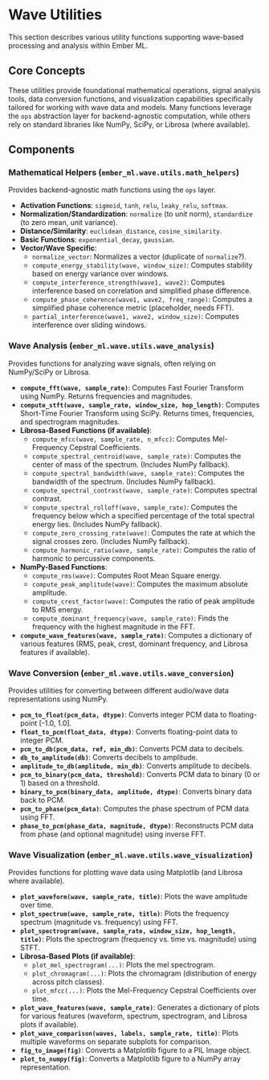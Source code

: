 # Wave Utilities

This section describes various utility functions supporting wave-based processing and analysis within Ember ML.

## Core Concepts

These utilities provide foundational mathematical operations, signal analysis tools, data conversion functions, and visualization capabilities specifically tailored for working with wave data and models. Many functions leverage the `ops` abstraction layer for backend-agnostic computation, while others rely on standard libraries like NumPy, SciPy, or Librosa (where available).

## Components

### Mathematical Helpers (`ember_ml.wave.utils.math_helpers`)

Provides backend-agnostic math functions using the `ops` layer.

*   **Activation Functions**: `sigmoid`, `tanh`, `relu`, `leaky_relu`, `softmax`.
*   **Normalization/Standardization**: `normalize` (to unit norm), `standardize` (to zero mean, unit variance).
*   **Distance/Similarity**: `euclidean_distance`, `cosine_similarity`.
*   **Basic Functions**: `exponential_decay`, `gaussian`.
*   **Vector/Wave Specific**:
    *   `normalize_vector`: Normalizes a vector (duplicate of `normalize`?).
    *   `compute_energy_stability(wave, window_size)`: Computes stability based on energy variance over windows.
    *   `compute_interference_strength(wave1, wave2)`: Computes interference based on correlation and simplified phase difference.
    *   `compute_phase_coherence(wave1, wave2, freq_range)`: Computes a simplified phase coherence metric (placeholder, needs FFT).
    *   `partial_interference(wave1, wave2, window_size)`: Computes interference over sliding windows.

### Wave Analysis (`ember_ml.wave.utils.wave_analysis`)

Provides functions for analyzing wave signals, often relying on NumPy/SciPy or Librosa.

*   **`compute_fft(wave, sample_rate)`**: Computes Fast Fourier Transform using NumPy. Returns frequencies and magnitudes.
*   **`compute_stft(wave, sample_rate, window_size, hop_length)`**: Computes Short-Time Fourier Transform using SciPy. Returns times, frequencies, and spectrogram magnitudes.
*   **Librosa-Based Functions (if available)**:
    *   `compute_mfcc(wave, sample_rate, n_mfcc)`: Computes Mel-Frequency Cepstral Coefficients.
    *   `compute_spectral_centroid(wave, sample_rate)`: Computes the center of mass of the spectrum. (Includes NumPy fallback).
    *   `compute_spectral_bandwidth(wave, sample_rate)`: Computes the bandwidth of the spectrum. (Includes NumPy fallback).
    *   `compute_spectral_contrast(wave, sample_rate)`: Computes spectral contrast.
    *   `compute_spectral_rolloff(wave, sample_rate)`: Computes the frequency below which a specified percentage of the total spectral energy lies. (Includes NumPy fallback).
    *   `compute_zero_crossing_rate(wave)`: Computes the rate at which the signal crosses zero. (Includes NumPy fallback).
    *   `compute_harmonic_ratio(wave, sample_rate)`: Computes the ratio of harmonic to percussive components.
*   **NumPy-Based Functions**:
    *   `compute_rms(wave)`: Computes Root Mean Square energy.
    *   `compute_peak_amplitude(wave)`: Computes the maximum absolute amplitude.
    *   `compute_crest_factor(wave)`: Computes the ratio of peak amplitude to RMS energy.
    *   `compute_dominant_frequency(wave, sample_rate)`: Finds the frequency with the highest magnitude in the FFT.
*   **`compute_wave_features(wave, sample_rate)`**: Computes a dictionary of various features (RMS, peak, crest, dominant frequency, and Librosa features if available).

### Wave Conversion (`ember_ml.wave.utils.wave_conversion`)

Provides utilities for converting between different audio/wave data representations using NumPy.

*   **`pcm_to_float(pcm_data, dtype)`**: Converts integer PCM data to floating-point [-1.0, 1.0].
*   **`float_to_pcm(float_data, dtype)`**: Converts floating-point data to integer PCM.
*   **`pcm_to_db(pcm_data, ref, min_db)`**: Converts PCM data to decibels.
*   **`db_to_amplitude(db)`**: Converts decibels to amplitude.
*   **`amplitude_to_db(amplitude, min_db)`**: Converts amplitude to decibels.
*   **`pcm_to_binary(pcm_data, threshold)`**: Converts PCM data to binary (0 or 1) based on a threshold.
*   **`binary_to_pcm(binary_data, amplitude, dtype)`**: Converts binary data back to PCM.
*   **`pcm_to_phase(pcm_data)`**: Computes the phase spectrum of PCM data using FFT.
*   **`phase_to_pcm(phase_data, magnitude, dtype)`**: Reconstructs PCM data from phase (and optional magnitude) using inverse FFT.

### Wave Visualization (`ember_ml.wave.utils.wave_visualization`)

Provides functions for plotting wave data using Matplotlib (and Librosa where available).

*   **`plot_waveform(wave, sample_rate, title)`**: Plots the wave amplitude over time.
*   **`plot_spectrum(wave, sample_rate, title)`**: Plots the frequency spectrum (magnitude vs. frequency) using FFT.
*   **`plot_spectrogram(wave, sample_rate, window_size, hop_length, title)`**: Plots the spectrogram (frequency vs. time vs. magnitude) using STFT.
*   **Librosa-Based Plots (if available)**:
    *   `plot_mel_spectrogram(...)`: Plots the mel spectrogram.
    *   `plot_chromagram(...)`: Plots the chromagram (distribution of energy across pitch classes).
    *   `plot_mfcc(...)`: Plots the Mel-Frequency Cepstral Coefficients over time.
*   **`plot_wave_features(wave, sample_rate)`**: Generates a dictionary of plots for various features (waveform, spectrum, spectrogram, and Librosa plots if available).
*   **`plot_wave_comparison(waves, labels, sample_rate, title)`**: Plots multiple waveforms on separate subplots for comparison.
*   **`fig_to_image(fig)`**: Converts a Matplotlib figure to a PIL Image object.
*   **`plot_to_numpy(fig)`**: Converts a Matplotlib figure to a NumPy array representation.